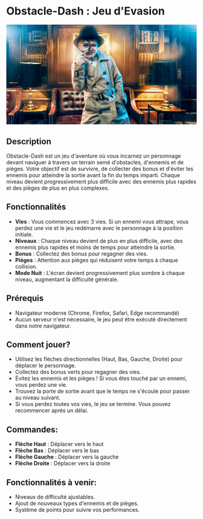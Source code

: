 # Obstacle-Dash : Jeu d'Evasion

![Obstacle-Dash](./image.png)

## Description
Obstacle-Dash est un jeu d'aventure où vous incarnez un personnage devant naviguer à travers un terrain semé d'obstacles, d'ennemis et de pièges. Votre objectif est de survivre, de collecter des bonus et d'éviter les ennemis pour atteindre la sortie avant la fin du temps imparti. Chaque niveau devient progressivement plus difficile avec des ennemis plus rapides et des pièges de plus en plus complexes.

## Fonctionnalités
- **Vies** : Vous commencez avec 3 vies. Si un ennemi vous attrape, vous perdez une vie et le jeu redémarre avec le personnage à la position initiale.
- **Niveaux** : Chaque niveau devient de plus en plus difficile, avec des ennemis plus rapides et moins de temps pour atteindre la sortie.
- **Bonus** : Collectez des bonus pour regagner des vies.
- **Pièges** : Attention aux pièges qui réduisent votre temps à chaque collision.
- **Mode Nuit** : L'écran devient progressivement plus sombre à chaque niveau, augmentant la difficulté générale.

## Prérequis
- Navigateur moderne (Chrome, Firefox, Safari, Edge recommandé)
- Aucun serveur n'est nécessaire, le jeu peut être exécuté directement dans notre navigateur.

## Comment jouer?
- Utilisez les flèches directionnelles (Haut, Bas, Gauche, Droite) pour déplacer le personnage.
- Collectez des bonus verts pour regagner des vies.
- Évitez les ennemis et les pièges ! Si vous êtes touché par un ennemi, vous perdez une vie.
- Trouvez la porte de sortie avant que le temps ne s'écoule pour passer au niveau suivant.
- Si vous perdez toutes vos vies, le jeu se termine. Vous pouvez recommencer après un délai.

## Commandes:
- **Flèche Haut** : Déplacer vers le haut
- **Flèche Bas** : Déplacer vers le bas
- **Flèche Gauche** : Déplacer vers la gauche
- **Flèche Droite** : Déplacer vers la droite

## Fonctionnalités à venir:
- Niveaux de difficulté ajustables.
- Ajout de nouveaux types d'ennemis et de pièges.
- Système de points pour suivre vos performances.
